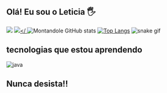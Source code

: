 ## Olá! Eu sou o Leticia  🖐️


<a href = "mailto:leticiamontandon@gmail.com"><img src="https://img.shields.io/badge/Gmail-D14836?style=for-the-badge&logo=gmail&logoColor=white" target="_blank"></a>
 <a href="https://instagram.com/leticia_montandon" target="_blank"><img src="https://img.shields.io/badge/-Instagram-%23E4405F?style=for-the-badge&logo=instagram&logoColor=white" target="_blank"></
   <a ></a>
![Montandole GitHub stats](https://github-readme-stats.vercel.app/api?username=Montandonle&show_icons=true&theme=dracula) 
[![Top Langs](https://github-readme-stats.vercel.app/api/top-langs/?username=lucaseop&theme=dracula)](https://github.com/anuraghazra/github-readme-stats)
![snake gif](https://github.com/Montandonle/Montandonle/blob/output/github-contribution-grid-snake.svg)

 ## tecnologias que estou aprendendo
 
<div style="display: inline_block">
  <img align="center" alt="java" src="https://img.shields.io/badge/Java-ED8B00?style=for-the-badge&logo=openjdk&logoColor=white" /

</div><br/>
 
 ## Nunca desista!!
